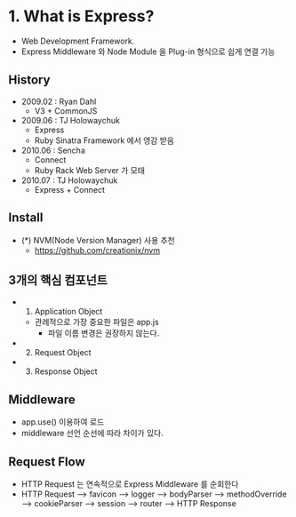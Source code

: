 # 1. What is Express?
- Web Development Framework.
- Express Middleware 와 Node Module 을 Plug-in 형식으로 쉽게 연결 가능
 
## History
- 2009.02 : Ryan Dahl
    - V3 + CommonJS
- 2009.06 : TJ Holowaychuk
    - Express
    - Ruby Sinatra Framework 에서 영감 받음
- 2010.06 : Sencha
    - Connect
    - Ruby Rack Web Server 가 모태
- 2010.07 : TJ Holowaychuk
    - Express + Connect


## Install
- (*) NVM(Node Version Manager) 사용 추천
    - https://github.com/creationix/nvm


## 3개의 핵심 컴포넌트
- 1) Application Object
    - 관례적으로 가장 중요한 파일은 app.js
        - 파일 이름 변경은 권장하지 않는다.
- 2) Request Object

- 3) Response Object

## Middleware
- app.use() 이용하여 로드 
- middleware 선언 순선에 따라 차이가 있다.

## Request Flow
- HTTP Request 는 연속적으로 Express Middleware 를 순회한다
- HTTP Request --> favicon --> logger --> bodyParser --> methodOverride --> cookieParser --> session --> router --> HTTP Response
